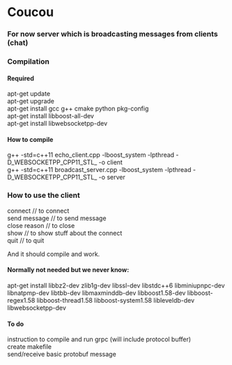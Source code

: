# Coucou

### For now server which is broadcasting messages from clients (chat)

### Compilation

#### Required

apt-get update  
apt-get upgrade  
apt-get install gcc g++ cmake python pkg-config  
apt-get install libboost-all-dev  
apt-get install libwebsocketpp-dev

#### How to compile

g++ -std=c++11 echo_client.cpp -lboost_system -lpthread -D_WEBSOCKETPP_CPP11_STL_ -o client  
g++ -std=c++11 broadcast_server.cpp -lboost_system -lpthread -D_WEBSOCKETPP_CPP11_STL_ -o server

### How to use the client

connect // to connect  
send <id> message // to send message  
close <id> reason // to close  
show <id> // to show stuff about the connect  
quit // to quit

And it should compile and work.

#### Normally not needed but we never know:

apt-get install libbz2-dev zlib1g-dev libssl-dev libstdc++6 libminiupnpc-dev libnatpmp-dev libtbb-dev libmaxminddb-dev libboost1.58-dev libboost-regex1.58 libboost-thread1.58 libboost-system1.58 libleveldb-dev libwebsocketpp-dev

#### To do

instruction to compile and run grpc (will include protocol buffer)  
create makefile  
send/receive basic protobuf message